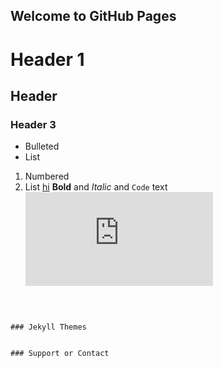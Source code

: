 ## Welcome to GitHub Pages



# Header 1

## Header

### Header 3

- Bulleted
- List

1. Numbered
2. List
[hi](.\hello.css)
**Bold** and _Italic_ and `Code` text
![](https://pgw.udn.com.tw/gw/photo.php?u=https://uc.udn.com.tw/photo/2020/05/28/realtime/7946248.jpg&x=0&y=0&sw=0&sh=0&sl=W&fw=800&exp=3600&w=930)

```



### Jekyll Themes


### Support or Contact


